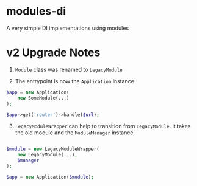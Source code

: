 modules-di
==========

A very simple DI implementations using modules

v2 Upgrade Notes
================

1. `Module` class was renamed to `LegacyModule`

2. The entrypoint is now the `Application` instance

```php
$app = new Application(
    new SomeModule(...)
);

$app->get('router')->handle($url);

```

3. `LegacyModuleWrapper` can help to transition from `LegacyModule`. It takes the old module and the `ModuleManager` instance

```php

$module = new LegacyModuleWrapper(
    new LegacyModule(...),
    $manager
);

$app = new Application($module);

```

